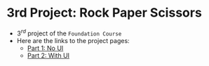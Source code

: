# 3rd Project: Rock Paper Scissors
* $3^{rd}$ project of the `Foundation Course`
* Here are the links to the project pages:
  * [Part 1: No UI](https://www.theodinproject.com/lessons/foundations-rock-paper-scissors)
  * [Part 2: With UI](https://www.theodinproject.com/lessons/foundations-revisiting-rock-paper-scissors)
